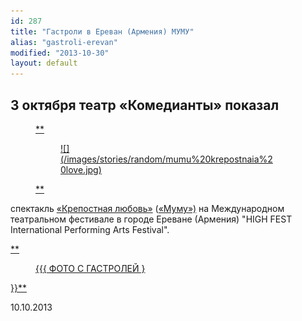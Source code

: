 ```yaml
---
id: 287
title: "Гастроли в Ереван (Армения) МУМУ"
alias: "gastroli-erevan"
modified: "2013-10-30"
layout: default
---
```


## 3 октября театр «Комедианты» показал

<figure><a href="46-mumu.html">**

<figure>
![](/images/stories/random/mumu%20krepostnaia%20love.jpg)
</figure>

**</a></figure>

спектакль [«Крепостная любовь»](46-mumu.html) ([«Муму»)](46-mumu.html) на Международном театральном фестивале в городе Ереване (Армения) "HIGH FEST International Performing Arts Festival".

<a href="288-gastroli-erevan.html">**

<figure>{{{ ФОТО С ГАСТРОЛЕЙ }</figure>

}}**</a>

10.10.2013

